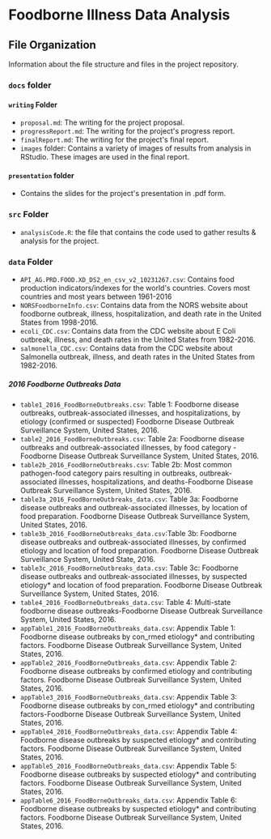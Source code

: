 # Foodborne Illness Data Analysis
 
## File Organization
Information about the file structure and files in the project repository.

### `docs` folder

#### `writing` Folder
- `proposal.md`: The writing for the project proposal.
- `progressReport.md`: The writing for the project's progress report.
- `finalReport.md`: The writing for the project's final report.
- `images` folder: Contains a variety of images of results from analysis in RStudio. These images are used in the final report.

#### `presentation` folder
- Contains the slides for the project's presentation in .pdf form.

### `src` Folder
 - `analysisCode.R`: the file that contains the code used to gather results & analysis for the project.
 
### `data` Folder
- `API_AG.PRD.FOOD.XD_DS2_en_csv_v2_10231267.csv`: Contains food production indicators/indexes for the world's countries. Covers most countries and most years between 1961-2016
- `NORSFoodborneInfo.csv`: Contains data from the NORS website about foodborne outbreak, illness, hospitalization, and death rate in the United States from 1998-2016.
- `ecoli_CDC.csv`: Contains data from the CDC website about E Coli outbreak, illness, and death rates in the United States from 1982-2016.
- `salmonella_CDC.csv`: Contains data from the CDC website about Salmonella outbreak, illness, and death rates in the United States from 1982-2016.

##### 2016 Foodborne Outbreaks Data
- `table1_2016_FoodBorneOutbreaks.csv`: Table 1: Foodborne disease outbreaks, outbreak-associated illnesses, and hospitalizations, by etiology (confirmed or suspected) Foodborne Disease Outbreak Surveillance System, United States, 2016.
- `table2_2016_FoodBorneOutbreaks.csv`: Table 2a: Foodborne disease outbreaks and outbreak-associated illnesses, by food category - Foodborne Disease Outbreak Surveillance System, United States, 2016.
- `table2b_2016_FoodBorneOutbreaks.csv`: Table 2b: Most common pathogen-food category pairs resulting in outbreaks, outbreak-associated illnesses, hospitalizations, and deaths-Foodborne Disease Outbreak Surveillance System, United States, 2016.
- `table3a_2016_FoodBorneOutbreaks_data.csv`: Table 3a: Foodborne disease outbreaks and outbreak-associated illnesses, by location of food preparation. Foodborne Disease Outbreak Surveillance System, United States, 2016.
- `table3b_2016_FoodBorneOutbreaks_data.csv`:Table 3b: Foodborne disease outbreaks and outbreak-associated illnesses, by confirmed etiology and location of food preparation. Foodborne Disease Outbreak Surveillance System, United State, 2016.
- `table3c_2016_FoodBorneOutbreaks_data.csv`: Table 3c: Foodborne disease outbreaks and outbreak-associated illnesses, by suspected etiology* and location of food preparation. Foodborne Disease Outbreak Surveillance System, United States, 2016.
- `table4_2016_FoodBorneOutbreaks_data.csv`: Table 4: Multi-state foodborne disease outbreaks-Foodborne Disease Outbreak Surveillance System, United States, 2016.
- `appTable1_2016_FoodBorneOutbreaks_data.csv`: Appendix Table 1: Foodborne disease outbreaks by con_rmed etiology* and contributing factors. Foodborne Disease Outbreak Surveillance System, United States, 2016.
- `appTable2_2016_FoodBorneOutbreaks_data.csv`: Appendix Table 2: Foodborne disease outbreaks by confirmed etiology and contributing factors. Foodborne Disease Outbreak Surveillance System, United States, 2016.
- `appTable3_2016_FoodBorneOutbreaks_data.csv`: Appendix Table 3: Foodborne disease outbreaks by con_rmed etiology* and contributing factors-Foodborne Disease Outbreak Surveillance System, United States, 2016.    
- `appTable4_2016_FoodBorneOutbreaks_data.csv`: Appendix Table 4: Foodborne disease outbreaks by suspected etiology* and contributing factors. Foodborne Disease Outbreak Surveillance System, United States, 2016.
- `appTable5_2016_FoodBorneOutbreaks_data.csv`: Appendix Table 5: Foodborne disease outbreaks by suspected etiology* and contributing factors. Foodborne Disease Outbreak Surveillance System, United States, 2016.
- `appTable6_2016_FoodBorneOutbreaks_data.csv`: Appendix Table 6: Foodborne disease outbreaks by suspected etiology* and contributing factors. Foodborne Disease Outbreak Surveillance System, United States, 2016.
